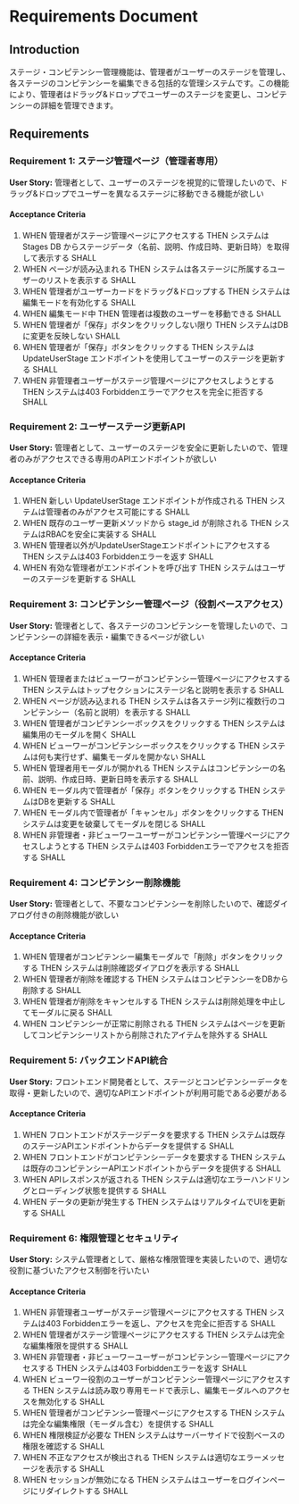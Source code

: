 # Requirements Document

## Introduction

ステージ・コンピテンシー管理機能は、管理者がユーザーのステージを管理し、各ステージのコンピテンシーを編集できる包括的な管理システムです。この機能により、管理者はドラッグ&ドロップでユーザーのステージを変更し、コンピテンシーの詳細を管理できます。

## Requirements

### Requirement 1: ステージ管理ページ（管理者専用）

**User Story:** 管理者として、ユーザーのステージを視覚的に管理したいので、ドラッグ&ドロップでユーザーを異なるステージに移動できる機能が欲しい

#### Acceptance Criteria

1. WHEN 管理者がステージ管理ページにアクセスする THEN システムは Stages DB からステージデータ（名前、説明、作成日時、更新日時）を取得して表示する SHALL
2. WHEN ページが読み込まれる THEN システムは各ステージに所属するユーザーのリストを表示する SHALL
3. WHEN 管理者がユーザーカードをドラッグ&ドロップする THEN システムは編集モードを有効化する SHALL
4. WHEN 編集モード中 THEN 管理者は複数のユーザーを移動できる SHALL
5. WHEN 管理者が「保存」ボタンをクリックしない限り THEN システムはDBに変更を反映しない SHALL
6. WHEN 管理者が「保存」ボタンをクリックする THEN システムは UpdateUserStage エンドポイントを使用してユーザーのステージを更新する SHALL
7. WHEN 非管理者ユーザーがステージ管理ページにアクセスしようとする THEN システムは403 Forbiddenエラーでアクセスを完全に拒否する SHALL

### Requirement 2: ユーザーステージ更新API

**User Story:** 管理者として、ユーザーのステージを安全に更新したいので、管理者のみがアクセスできる専用のAPIエンドポイントが欲しい

#### Acceptance Criteria

1. WHEN 新しい UpdateUserStage エンドポイントが作成される THEN システムは管理者のみがアクセス可能にする SHALL
2. WHEN 既存のユーザー更新メソッドから stage_id が削除される THEN システムはRBACを安全に実装する SHALL
3. WHEN 管理者以外がUpdateUserStageエンドポイントにアクセスする THEN システムは403 Forbiddenエラーを返す SHALL
4. WHEN 有効な管理者がエンドポイントを呼び出す THEN システムはユーザーのステージを更新する SHALL

### Requirement 3: コンピテンシー管理ページ（役割ベースアクセス）

**User Story:** 管理者として、各ステージのコンピテンシーを管理したいので、コンピテンシーの詳細を表示・編集できるページが欲しい

#### Acceptance Criteria

1. WHEN 管理者またはビューワーがコンピテンシー管理ページにアクセスする THEN システムはトップセクションにステージ名と説明を表示する SHALL
2. WHEN ページが読み込まれる THEN システムは各ステージ列に複数行のコンピテンシー（名前と説明）を表示する SHALL
3. WHEN 管理者がコンピテンシーボックスをクリックする THEN システムは編集用のモーダルを開く SHALL
4. WHEN ビューワーがコンピテンシーボックスをクリックする THEN システムは何も実行せず、編集モーダルを開かない SHALL
5. WHEN 管理者用モーダルが開かれる THEN システムはコンピテンシーの名前、説明、作成日時、更新日時を表示する SHALL
6. WHEN モーダル内で管理者が「保存」ボタンをクリックする THEN システムはDBを更新する SHALL
7. WHEN モーダル内で管理者が「キャンセル」ボタンをクリックする THEN システムは変更を破棄してモーダルを閉じる SHALL
8. WHEN 非管理者・非ビューワーユーザーがコンピテンシー管理ページにアクセスしようとする THEN システムは403 Forbiddenエラーでアクセスを拒否する SHALL

### Requirement 4: コンピテンシー削除機能

**User Story:** 管理者として、不要なコンピテンシーを削除したいので、確認ダイアログ付きの削除機能が欲しい

#### Acceptance Criteria

1. WHEN 管理者がコンピテンシー編集モーダルで「削除」ボタンをクリックする THEN システムは削除確認ダイアログを表示する SHALL
2. WHEN 管理者が削除を確認する THEN システムはコンピテンシーをDBから削除する SHALL
3. WHEN 管理者が削除をキャンセルする THEN システムは削除処理を中止してモーダルに戻る SHALL
4. WHEN コンピテンシーが正常に削除される THEN システムはページを更新してコンピテンシーリストから削除されたアイテムを除外する SHALL

### Requirement 5: バックエンドAPI統合

**User Story:** フロントエンド開発者として、ステージとコンピテンシーデータを取得・更新したいので、適切なAPIエンドポイントが利用可能である必要がある

#### Acceptance Criteria

1. WHEN フロントエンドがステージデータを要求する THEN システムは既存のステージAPIエンドポイントからデータを提供する SHALL
2. WHEN フロントエンドがコンピテンシーデータを要求する THEN システムは既存のコンピテンシーAPIエンドポイントからデータを提供する SHALL
3. WHEN APIレスポンスが返される THEN システムは適切なエラーハンドリングとローディング状態を提供する SHALL
4. WHEN データの更新が発生する THEN システムはリアルタイムでUIを更新する SHALL

### Requirement 6: 権限管理とセキュリティ

**User Story:** システム管理者として、厳格な権限管理を実装したいので、適切な役割に基づいたアクセス制御を行いたい

#### Acceptance Criteria

1. WHEN 非管理者ユーザーがステージ管理ページにアクセスする THEN システムは403 Forbiddenエラーを返し、アクセスを完全に拒否する SHALL
2. WHEN 管理者がステージ管理ページにアクセスする THEN システムは完全な編集権限を提供する SHALL
3. WHEN 非管理者・非ビューワーユーザーがコンピテンシー管理ページにアクセスする THEN システムは403 Forbiddenエラーを返す SHALL
4. WHEN ビューワー役割のユーザーがコンピテンシー管理ページにアクセスする THEN システムは読み取り専用モードで表示し、編集モーダルへのアクセスを無効化する SHALL
5. WHEN 管理者がコンピテンシー管理ページにアクセスする THEN システムは完全な編集権限（モーダル含む）を提供する SHALL
6. WHEN 権限検証が必要な THEN システムはサーバーサイドで役割ベースの権限を確認する SHALL
7. WHEN 不正なアクセスが検出される THEN システムは適切なエラーメッセージを表示する SHALL
8. WHEN セッションが無効になる THEN システムはユーザーをログインページにリダイレクトする SHALL
